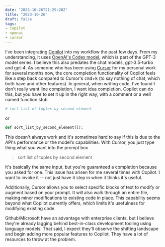 ```yaml
---
date: "2023-10-26T21:29:28Z"
title: "2023-10-26"
draft: false
tags:
- copilot
- openai
- cursor
---
```


I've been integrating [Copilot](https://github.com/features/copilot) into my workflow the past few days.
From my understanding, it uses [OpenAI's Codex model](https://platform.openai.com/docs/guides/code), which is part of the GPT-3 model series.
I believe this also predates the chat models, gpt-3.5-turbo and gpt-4.
As someone who has been using [Cursor](https://cursor.sh) for my personal work for several months now, the core completion functionality of Copilot feels like a step back compared to Cursor's <kbd>cmd</kbd>+<kbd>k</kbd> (to say nothing of chat, which both have and other features).
In general, when writing code, I've found I don't really want line completion, I want idea completion.
Copilot can do this, but you have to set it up in the right way, with a comment or a well named function stub
```python
# sort list of tuples by second element
```

or

```python
def sort_list_by_second_element(l):
```

This doesn't always work and it's sometimes hard to say if this is due to the API's performance or the model's capabilities.
With Cursor, you just type thing what you want into the prompt box

> sort list of tuples by second element

It's basically the same input, but you're guaranteed a completion because you asked for one.
This issue has arisen for me several times with Copilot.
I want to invoke it -- not just have it step in when it thinks it's useful.

Additionally, Cursor allows you to select specific blocks of text to modify or augment based on your prompt.
It will also walk through an entire file, making minor modifications to existing code in place.
This capability seems beyond what Copilot currently offers, which limits it's usefulness for modifying existing code.

Github/Microsoft have an advantage with enterprise clients, but I believe they're already lagging behind best-in-class development tooling using language models.
That said, I expect they'll observe the shifting landscape and begin adding more popular features to Copilot.
They have a lot of resources to throw at the problem.
